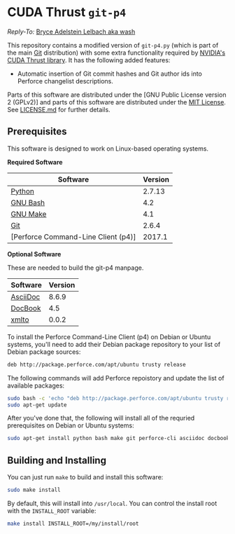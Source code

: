 <!--
Copyright (c) 2017-8 NVIDIA Corporation
Reply-To: Bryce Adelstein Lelbach aka wash <brycelelbach@gmail.com>

Distributed under the MIT License (http://www.opensource.org/licenses/mit-license.php)
-->

# CUDA Thrust `git-p4`

*Reply-To:* [Bryce Adelstein Lelbach aka wash](brycelelbach@gmail.com)

This repository contains a modified version of `git-p4.py` (which is part of
  the main [Git] distribution) with some extra functionality required by
  [NVIDIA's CUDA Thrust library].
It has the following added features:

- Automatic insertion of Git commit hashes and Git author ids into Perforce
    changelist descriptions.

Parts of this software are distributed under the [GNU Public License version 2 (GPLv2)]
  and parts of this software are distributed under the [MIT License].
See [LICENSE.md](LICENSE.md) for further details.

## Prerequisites

This software is designed to work on Linux-based operating systems.

**Required Software**

| Software                            | Version |
| ----------------------------------- | ------- |
| [Python]                            | 2.7.13  |
| [GNU Bash]                          | 4.2     |
| [GNU Make]                          | 4.1     |
| [Git]                               | 2.6.4   |
| [Perforce Command-Line Client (p4)] | 2017.1  |

**Optional Software**

These are needed to build the git-p4 manpage.

| Software                            | Version |
| ----------------------------------- | ------- |
| [AsciiDoc]                          | 8.6.9   |
| [DocBook]                           | 4.5     |
| [xmlto]                             | 0.0.2   |

To install the Perforce Command-Line Client (p4) on Debian or Ubuntu
  systems, you'll need to add their Debian package repository to your list of
  Debian package sources:

```bash
deb http://package.perforce.com/apt/ubuntu trusty release
```

The following commands will add Perforce repoistory and update the list of
  available packages:

```bash
sudo bash -c 'echo "deb http://package.perforce.com/apt/ubuntu trusty release" > /etc/apt/sources.list.d/perforce.list'
sudo apt-get update
```

After you've done that, the following will install all of the requried
  prerequisites on Debian or Ubuntu systems:

```bash
sudo apt-get install python bash make git perforce-cli asciidoc docbook xmlto
```

## Building and Installing

You can just run `make` to build and install this software:

```bash
sudo make install
```

By default, this will install into `/usr/local`.
You can control the install root with the `INSTALL_ROOT` variable:

```bash
make install INSTALL_ROOT=/my/install/root
```

[NVIDIA's CUDA Thrust library]:                 https://thrust.github.com
[GNU General Public License version 2 (GPLv2)]: https://opensource.org/licenses/GPL-2.0
[MIT License]:                                  https://opensource.org/licenses/mit-license.php
[Python]:                                       https://python.org
[GNU Bash]:                                     https://www.gnu.org/software/bash
[GNU Make]:                                     https://www.gnu.org/software/make
[Git]:                                          https://git-scm.com
[Perforce Helix Command-Line Client (p4)]:      https://www.perforce.com/downloads/helix-command-line-client-p4
[AsciiDoc]:                                     https://asciidoc.org
[DocBook]:                                      https://docbook.org
[xmlto]:                                        https://pagure.io/xmlto

